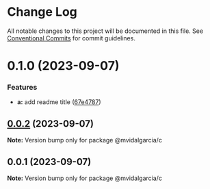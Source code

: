 # Change Log

All notable changes to this project will be documented in this file.
See [Conventional Commits](https://conventionalcommits.org) for commit guidelines.

# 0.1.0 (2023-09-07)


### Features

* **a:** add readme title ([67e4787](https://github.com/mvidalgarcia/dummy-monorepo/commit/67e4787e7ca79e7c8bfe0a210e8682333035e97d))





## [0.0.2](https://github.com/mvidalgarcia/dummy-monorepo/compare/@mvidalgarcia/c@0.0.1...@mvidalgarcia/c@0.0.2) (2023-09-07)

**Note:** Version bump only for package @mvidalgarcia/c





## 0.0.1 (2023-09-07)

**Note:** Version bump only for package @mvidalgarcia/c
